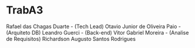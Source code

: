 # TrabA3
Rafael das Chagas Duarte - (Tech Lead)
Otavio Junior de Oliveira Paio - (Arquiteto DB)
Leandro Guerci - (Back-end)
Vitor Gabriel Moreira - (Analise de Requisitos)
Richardson Augusto Santos Rodrigues

